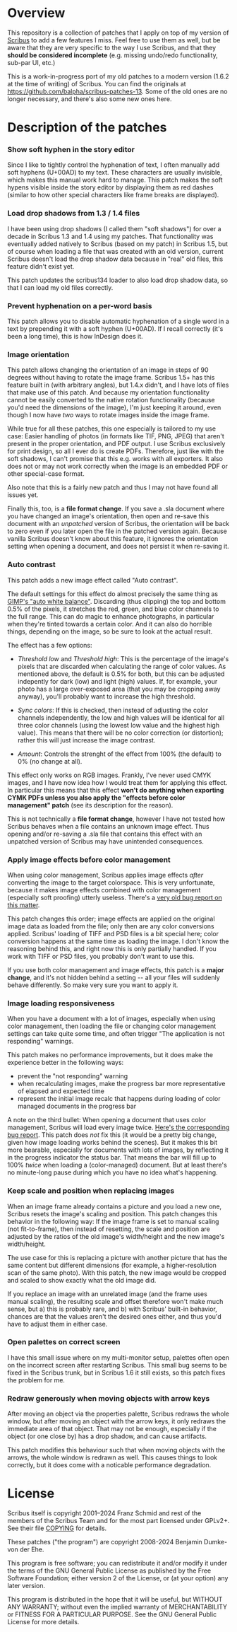 # Overview

This repository is a collection of patches that I apply on top of my version of [Scribus](http://www.scribus.net/canvas/Scribus) to add a few features I miss. Feel free to use them as well, but be aware that they are very specific to the way I use Scribus, and that they **should be considered incomplete** (e.g. missing undo/redo functionality, sub-par UI, etc.)

This is a work-in-progress port of my old patches to a modern version (1.6.2 at the time of writing) of Scribus. You can find the originals at https://github.com/balpha/scribus-patches-13. Some of the old ones are no longer necessary, and there's also some new ones here.

# Description of the patches

### Show soft hyphen in the story editor

Since I like to tightly control the hyphenation of text, I often manually add soft hyphens (U+00AD) to my text. These characters are usually invisible, which makes this manual work hard to manage. This patch makes the soft hypens visible inside the story editor by displaying them as red dashes (similar to how other special characters like frame breaks are displayed).

### Load drop shadows from 1.3 / 1.4 files

I have been using drop shadows (I called them "soft shadows") for over a decade in Scribus 1.3 and 1.4 using my patches. That functionality was eventually added natively to Scribus (based on my patch) in Scribus 1.5, but of course when loading a file that was created with an old version, current Scribus doesn't load the drop shadow data because in "real" old files, this feature didn't exist yet.

This patch updates the scribus134 loader to also load drop shadow data, so that I can load my old files correctly. 

### Prevent hyphenation on a per-word basis

This patch allows you to disable automatic hyphenation of a single word in a text by prepending it with a soft hyphen (U+00AD). If I recall correctly (it's been a long time), this is how InDesign does it.

### Image orientation

This patch allows changing the orientation of an image in steps of 90 degrees without having to rotate the image frame. Scribus 1.5+ has this feature built in (with arbitrary angles), but 1.4.x didn't, and I have lots of files that make use of this patch. And because my orientation functionality cannot be easily converted to the native rotation functionality (because you'd need the dimensions of the image), I'm just keeping it around, even though I now have *two* ways to rotate images inside the image frame.

While true for all these patches, this one especially is tailored to my use case: Easier handling of photos (in formats like TIF, PNG, JPEG) that aren't present in the proper orientation, and PDF output. I use Scribus exclusively for print design, so all I ever do is create PDFs. Therefore, just like with the soft shadows, I can't promise that this e.g. works with all exporters. It also does not or may not work correctly when the image is an embedded PDF or other special-case format.

Also note that this is a fairly new patch and thus I may not have found all issues yet.

Finally this, too, is a **file format change**. If you save a .sla document where you have changed an image's orientation, then open and re-save this document with an *unpatched* version of Scribus, the orientation will be back to zero even if you later open the file in the patched version again. Because vanilla Scribus doesn't know about this feature, it ignores the orientation setting when opening a document, and does not persist it when re-saving it.

### Auto contrast

This patch adds a new image effect called "Auto contrast".

The default settings for this effect do almost precisely the same thing as [GIMP's "auto white balance"](https://docs.gimp.org/2.10/en/gimp-layer-white-balance.html). Discarding (thus clipping) the top and bottom 0.5% of the pixels, it stretches the red, green, and blue color channels to the full range. This can do magic to enhance photographs, in particular when they're tinted towards a certain color. And it can also do horrible things, depending on the image, so be sure to look at the actual result.

The effect has a few options:

- *Threshold low* and *Threshold high*: This is the percentage of the image's pixels that are discarded when calculating the range of color values. As mentioned above, the default is 0.5% for both, but this can be adjusted indepently for dark (low) and light (high) values. If, for example, your photo has a large over-exposed area (that you may be cropping away anyway), you'll probably want to increase the high threshold.

- *Sync colors*: If this is checked, then instead of adjusting the color channels independently, the low and high values will be identical for all three color channels (using the lowest low value and the highest high value). This means that there will be no color correction (or distortion); rather this will just increase the image contrast.

- *Amount*: Controls the strenght of the effect from 100% (the default) to 0% (no change at all).

This effect only works on RGB images. Frankly, I've never used CMYK images, and I have now idea how I would treat them for applying this effect. In particular this means that this effect **won't do anything when exporting CYMK PDFs unless you also apply the "effects before color management" patch** (see its description for the reason).

This is not technically a **file format change**, however I have not tested how Scribus behaves when a file contains an unknown image effect. Thus opening and/or re-saving a .sla file that contains this effect with an unpatched version of Scribus may have unintended consequences.

### Apply image effects before color management

When using color management, Scribus applies image effects *after* converting the image to the target colorspace. This is very unfortunate, because it makes image effects combined with color management (especially soft proofing) utterly useless. There's a [very old bug report on this matter](https://bugs.scribus.net/view.php?id=4270).

This patch changes this order; image effects are applied on the original image data as loaded from the file; only then are any color conversions applied. Scribus' loading of TIFF and PSD files is a bit special here; color conversion happens at the same time as loading the image. I don't know the reasoning behind this, and right now this is only partially handled. If you work with TIFF or PSD files, you probably don't want to use this.

If you use both color management and image effects, this patch is a **major change**, and it's not hidden behind a setting -- all your files will suddenly behave differently. So make very sure you want to apply it.

### Image loading responsiveness

When you have a document with a lot of images, especially when using color management, then loading the file or changing color management settings can take quite some time, and often trigger "The application is not responding" warnings.

This patch makes no performance improvements, but it does make the experience better in the following ways:

- prevent the "not responding" warning
- when recalculating images, make the progress bar more representative of elapsed and expected time
- represent the initial image recalc that happens during loading of color managed documents in the progress bar

A note on the third bullet: When opening a document that uses color management, Scribus will load every image twice. [Here's the corresponding bug report](http://bugs.scribus.net/view.php?id=9826). This patch does *not* fix this (it would be a pretty big change, given how image loading works behind the scenes). But it makes this bit more bearable, especially for documents with lots of images, by reflecting it in the progress indicator the status bar. That means the bar will fill up to 100% *twice* when loading a (color-managed) document. But at least there's no minute-long pause during which you have no idea what's happening.

### Keep scale and position when replacing images

When an image frame already contains a picture and you load a new one, Scribus resets the image's scaling and position. This patch changes this behavior in the following way: If the image frame is set to manual scaling (not fit-to-frame), then instead of resetting, the scale and position are adjusted by the ratios of the old image's width/height and the new image's width/height.

The use case for this is replacing a picture with another picture that has the same content but different dimensions (for example, a higher-resolution scan of the same photo). With this patch, the new image would be cropped and scaled to show exactly what the old image did.

If you replace an image with an unrelated image (and the frame uses manual scaling), the resulting scale and offset therefore won't make much sense, but a) this is probably rare, and b) with Scribus' built-in behavior, chances are that the values aren't the desired ones either, and thus you'd have to adjust them in either case.

### Open palettes on correct screen

I have this small issue where on my multi-monitor setup, palettes often open on the incorrect screen after restarting Scribus. This small bug seems to be fixed in the Scribus trunk, but in Scribus 1.6 it still exists, so this patch fixes the problem for me.

### Redraw generously when moving objects with arrow keys

After moving an object via the properties palette, Scribus redraws the whole window, but after moving an object with the arrow keys, it only redraws the immediate area of that object. That may not be enough, especially if the object (or one close by) has a drop shadow, and can cause artifacts.

This patch modifies this behaviour such that when moving objects with the arrows, the whole window is redrawn as well. This causes things to look correctly, but it does come with a noticable performance degradation.

# License

Scribus itself is copyright 2001–2024 Franz Schmid and rest of the members of the Scribus Team and for the most part licensed under GPLv2+. See their file [COPYING](https://github.com/scribusproject/scribus/blob/master/COPYING) for details.

These patches ("the program") are copyright 2008-2024 Benjamin Dumke-von der Ehe.

This program is free software; you can redistribute it and/or
modify it under the terms of the GNU General Public License
as published by the Free Software Foundation; either version 2
of the License, or (at your option) any later version.

This program is distributed in the hope that it will be useful,
but WITHOUT ANY WARRANTY; without even the implied warranty of
MERCHANTABILITY or FITNESS FOR A PARTICULAR PURPOSE.  See the
GNU General Public License for more details.